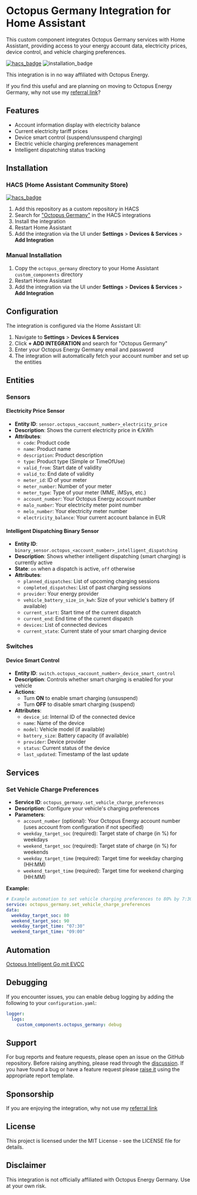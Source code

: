 # Octopus Germany Integration for Home Assistant

This custom component integrates Octopus Germany services with Home Assistant, providing access to your energy account data, electricity prices, device control, and vehicle charging preferences.


[![hacs_badge](https://img.shields.io/badge/HACS-Custom-41BDF5.svg)](https://github.com/hacs/integration)
![installation_badge](https://img.shields.io/badge/dynamic/json?color=41BDF5&logo=home-assistant&label=integration%20usage&suffix=%20installs&cacheSeconds=15600&url=https://analytics.home-assistant.io/custom_integrations.json&query=$.octopus_germany.total)

This integration is in no way affiliated with Octopus Energy.

If you find this useful and are planning on moving to Octopus Energy Germany, why not use my [referral link](https://share.octopusenergy.de/free-cat-744)?

## Features

- Account information display with electricity balance
- Current electricity tariff prices
- Device smart control (suspend/unsuspend charging)
- Electric vehicle charging preferences management
- Intelligent dispatching status tracking

## Installation

### HACS (Home Assistant Community Store)

[![hacs_badge](https://img.shields.io/badge/HACS-Default-41BDF5.svg?style=for-the-badge)](https://github.com/hacs/integration) 

1. Add this repository as a custom repository in HACS
2. Search for ["Octopus Germany"](https://my.home-assistant.io/redirect/hacs_repository/?owner=thecem&repository=octopus_germany&category=integration) in the HACS integrations
3. Install the integration
4. Restart Home Assistant
5. Add the integration via the UI under **Settings** > **Devices & Services** > **Add Integration**

### Manual Installation

1. Copy the `octopus_germany` directory to your Home Assistant `custom_components` directory
2. Restart Home Assistant
3. Add the integration via the UI under **Settings** > **Devices & Services** > **Add Integration**

## Configuration

The integration is configured via the Home Assistant UI:

1. Navigate to **Settings** > **Devices & Services**
2. Click **+ ADD INTEGRATION** and search for "Octopus Germany"
3. Enter your Octopus Energy Germany email and password
4. The integration will automatically fetch your account number and set up the entities

## Entities

### Sensors

#### Electricity Price Sensor

- **Entity ID**: `sensor.octopus_<account_number>_electricity_price`
- **Description**: Shows the current electricity price in €/kWh
- **Attributes**:
  - `code`: Product code
  - `name`: Product name
  - `description`: Product description
  - `type`: Product type (Simple or TimeOfUse)
  - `valid_from`: Start date of validity
  - `valid_to`: End date of validity
  - `meter_id`: ID of your meter
  - `meter_number`: Number of your meter
  - `meter_type`: Type of your meter (MME, iMSys, etc.)
  - `account_number`: Your Octopus Energy account number
  - `malo_number`: Your electricity meter point number
  - `melo_number`: Your electricity meter number
  - `electricity_balance`: Your current account balance in EUR
    
#### Intelligent Dispatching Binary Sensor

- **Entity ID**: `binary_sensor.octopus_<account_number>_intelligent_dispatching`
- **Description**: Shows whether intelligent dispatching (smart charging) is currently active
- **State**: `on` when a dispatch is active, `off` otherwise
- **Attributes**:
  - `planned_dispatches`: List of upcoming charging sessions
  - `completed_dispatches`: List of past charging sessions
  - `provider`: Your energy provider
  - `vehicle_battery_size_in_kwh`: Size of your vehicle's battery (if available)
  - `current_start`: Start time of the current dispatch
  - `current_end`: End time of the current dispatch
  - `devices`: List of connected devices
  - `current_state`: Current state of your smart charging device

### Switches

#### Device Smart Control

- **Entity ID**: `switch.octopus_<account_number>_device_smart_control`
- **Description**: Controls whether smart charging is enabled for your vehicle
- **Actions**:
  - Turn **ON** to enable smart charging (unsuspend)
  - Turn **OFF** to disable smart charging (suspend)
- **Attributes**:
  - `device_id`: Internal ID of the connected device
  - `name`: Name of the device
  - `model`: Vehicle model (if available)
  - `battery_size`: Battery capacity (if available)
  - `provider`: Device provider
  - `status`: Current status of the device
  - `last_updated`: Timestamp of the last update

## Services

### Set Vehicle Charge Preferences

- **Service ID**: `octopus_germany.set_vehicle_charge_preferences`
- **Description**: Configure your vehicle's charging preferences
- **Parameters**:
  - `account_number` (optional): Your Octopus Energy account number (uses account from configuration if not specified)
  - `weekday_target_soc` (required): Target state of charge (in %) for weekdays
  - `weekend_target_soc` (required): Target state of charge (in %) for weekends
  - `weekday_target_time` (required): Target time for weekday charging (HH:MM)
  - `weekend_target_time` (required): Target time for weekend charging (HH:MM)

**Example:**

```yaml
# Example automation to set vehicle charging preferences to 80% by 7:30 AM on weekdays and 90% by 9:00 AM on weekends
service: octopus_germany.set_vehicle_charge_preferences
data:
  weekday_target_soc: 80
  weekend_target_soc: 90
  weekday_target_time: "07:30"
  weekend_target_time: "09:00"
```
## Automation

[Octopus Intelligent Go mit EVCC](https://github.com/ha-puzzles/homeassistant-puzzlepieces/blob/main/use-cases/stromtarife/octopus-intelligent-go/README.md)

## Debugging

If you encounter issues, you can enable debug logging by adding the following to your `configuration.yaml`:

```yaml
logger:
  logs:
    custom_components.octopus_germany: debug
```

## Support

For bug reports and feature requests, please open an issue on the GitHub repository.
Before raising anything, please read through the [discussion](https://github.com/thecem/octopus_germany/discussions). 
If you have found a bug or have a feature request please [raise it](https://github.com/thecem/octopus_germany/issues) using the appropriate report template.

## Sponsorship

If you are enjoying the integration, why not use my [referral link](https://share.octopusenergy.de/free-cat-744)

## License

This project is licensed under the MIT License - see the LICENSE file for details.

## Disclaimer

This integration is not officially affiliated with Octopus Energy Germany. Use at your own risk.
